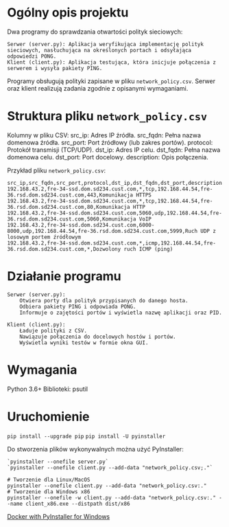 # Ogólny opis projektu

Dwa programy do sprawdzania otwartości polityk sieciowych:

    Serwer (server.py): Aplikacja weryfikująca implementację polityk sieciowych, nasłuchująca na określonych portach i odsyłająca odpowiedzi PONG.
    Klient (client.py): Aplikacja testująca, która inicjuje połączenia z serwerem i wysyła pakiety PING.

Programy obsługują polityki zapisane w pliku `network_policy.csv`. Serwer oraz klient realizują zadania zgodnie z opisanymi wymaganiami.

# Struktura pliku `network_policy.csv`

Kolumny w pliku CSV:
    src_ip: Adres IP źródła.
    src_fqdn: Pełna nazwa domenowa źródła.
    src_port: Port źródłowy (lub zakres portów).
    protocol: Protokół transmisji (TCP/UDP).
    dst_ip: Adres IP celu.
    dst_fqdn: Pełna nazwa domenowa celu.
    dst_port: Port docelowy.
    description: Opis połączenia.

Przykład pliku `network_policy.csv`:
```
src_ip,src_fqdn,src_port,protocol,dst_ip,dst_fqdn,dst_port,description
192.168.43.2,fre-34-ssd.dom.sd234.cust.com,*,tcp,192.168.44.54,fre-36.rsd.dom.sd234.cust.com,443,Komunikacja HTTPS
192.168.43.2,fre-34-ssd.dom.sd234.cust.com,*,tcp,192.168.44.54,fre-36.rsd.dom.sd234.cust.com,80,Komunikacja HTTP
192.168.43.2,fre-34-ssd.dom.sd234.cust.com,5060,udp,192.168.44.54,fre-36.rsd.dom.sd234.cust.com,5060,Komunikacja VoIP
192.168.43.2,fre-34-ssd.dom.sd234.cust.com,6000-8000,udp,192.168.44.54,fre-36.rsd.dom.sd234.cust.com,5999,Ruch UDP z losowym portem źródłowym
192.168.43.2,fre-34-ssd.dom.sd234.cust.com,*,icmp,192.168.44.54,fre-36.rsd.dom.sd234.cust.com,*,Dozwolony ruch ICMP (ping)
```

# Działanie programu

    Serwer (server.py):
        Otwiera porty dla polityk przypisanych do danego hosta.
        Odbiera pakiety PING i odpowiada PONG.
        Informuje o zajętości portów i wyświetla nazwę aplikacji oraz PID.

    Klient (client.py):
        Ładuje polityki z CSV.
        Nawiązuje połączenia do docelowych hostów i portów.
        Wyświetla wyniki testów w formie okna GUI.

# Wymagania

Python 3.6+
Biblioteki: psutil


# Uruchomienie

`pip install --upgrade pip`
`pip install -U pyinstaller`


Do stworzenia plików wykonywalnych można użyć PyInstaller:

    `pyinstaller --onefile server.py`
    `pyinstaller --onefile client.py --add-data "network_policy.csv;."`

```
# Tworzenie dla Linux/MacOS
pyinstaller --onefile client.py --add-data "network_policy.csv:."
# Tworzenie dla Windows x86
pyinstaller --onefile -w client.py --add-data "network_policy.csv:." --name client_x86.exe --distpath dist/x86
```
[Docker with PyInstaller for Windows](https://hub.docker.com/r/cdrx/pyinstaller-windows)

